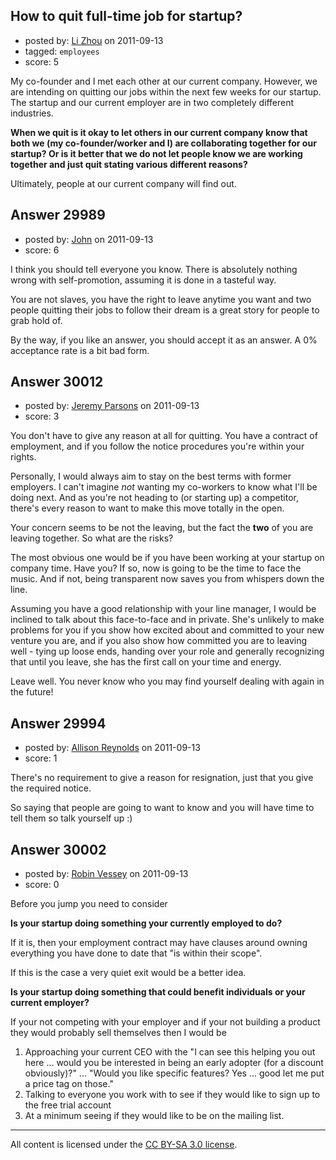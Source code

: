 ## How to quit full-time job for startup?

- posted by: [Li Zhou](https://stackexchange.com/users/-1/7241-li-zhou) on 2011-09-13
- tagged: `employees`
- score: 5

My co-founder and I met each other at our current company.  However, we are intending on quitting our jobs within the next few weeks for our startup.  The startup and our current employer are in two completely different industries.  

**When we quit is it okay to let others in our current company know that both we (my co-founder/worker and I) are collaborating together for our startup?  Or is it better that we do not let people know we are working together and just quit stating various different reasons?**  

Ultimately, people at our current company will find out.


## Answer 29989

- posted by: [John](https://stackexchange.com/users/-1/13157-john) on 2011-09-13
- score: 6

I think you should tell everyone you know. There is absolutely nothing wrong with self-promotion, assuming it is done in a tasteful way.

You are not slaves, you have the right to leave anytime you want and two people quitting their jobs to follow their dream is a great story for people to grab hold of.

By the way, if you like an answer, you should accept it as an answer. A 0% acceptance rate is a bit bad form.


## Answer 30012

- posted by: [Jeremy Parsons](https://stackexchange.com/users/-1/4291-jeremy-parsons) on 2011-09-13
- score: 3

You don't have to give any reason at all for quitting. You have a contract of employment, and if you follow the notice procedures you're within your rights. 

Personally, I would always aim to stay on the best terms with former employers. I can't imagine *not* wanting my co-workers to know what I'll be doing next. And as you're not heading to (or starting up) a competitor, there's every reason to want to make this move totally in the open.

Your concern seems to be not the leaving, but the fact the **two** of you are leaving together. So what are the risks?

The most obvious one would be if you have been working at your startup on company time. Have you? If so, now is going to be the time to face the music. And if not, being transparent now saves you from whispers down the line.

Assuming you have a good relationship with your line manager, I would be inclined to talk about this face-to-face and in private. She's unlikely to make problems for you if you show how excited about and committed to your new venture you are, and if you also show how committed you are to leaving well - tying up loose ends, handing over your role and generally recognizing that until you leave, she has the first call on your time and energy. 

Leave well. You never know who you may find yourself dealing with again in the future!


## Answer 29994

- posted by: [Allison Reynolds](https://stackexchange.com/users/-1/12157-allison-reynolds) on 2011-09-13
- score: 1

There's no requirement to give a reason for resignation, just that you give the required notice. 

So saying that people are going to want to know and you will have time to tell them so talk yourself up :)


## Answer 30002

- posted by: [Robin Vessey](https://stackexchange.com/users/-1/984-robin-vessey) on 2011-09-13
- score: 0

Before you jump you need to consider 

 **Is your startup doing something your currently employed to do?** 

If it is, then your employment contract may have clauses around owning everything you have done to date that "is within their scope". 

If this is the case a very quiet exit would be a better idea.

**Is your startup doing something that could benefit individuals or your current employer?**

If your not competing with your employer and if your not building a product they would probably sell themselves then I would be 

1. Approaching your current CEO with the "I can see this helping you out here ... would you be interested in being an early adopter (for a discount obviously)?" ... "Would you like specific features? Yes ... good let me put a price tag on those."
2. Talking to everyone you work with to see if they would like to sign up to the free trial account
3. At a minimum seeing if they would like to be on the mailing list.






---

All content is licensed under the [CC BY-SA 3.0 license](https://creativecommons.org/licenses/by-sa/3.0/).
